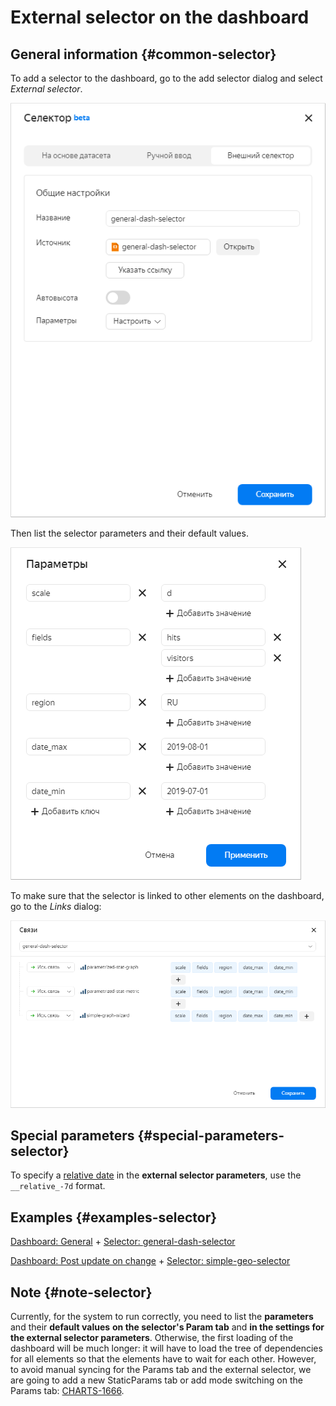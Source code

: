 # External selector on the dashboard

## General information {#common-selector}

To add a selector to the dashboard, go to the add selector dialog and select *External selector*.

![external-selector](../../../../_assets/datalens/internal/editor/widgets/selector/external-selector.png)

Then list the selector parameters and their default values.

![external-selector-params](../../../../_assets/datalens/internal/editor/widgets/selector/external-selector-params.png)

To make sure that the selector is linked to other elements on the dashboard, go to the *Links* dialog:

![external-selector-connections](../../../../_assets/datalens/internal/editor/widgets/selector/external-selector-connections.png)

## Special parameters {#special-parameters-selector}

To specify a [relative date](../../params.md#relativedate) in the **external selector parameters**, use the `__relative_-7d` format.

## Examples {#examples-selector}

[Dashboard: General](https://dash.yandex-team.ru/osw59jy6s6q2l) +
[Selector: general-dash-selector](https://charts.yandex-team.ru/editor/gkoxrcwbncrad)

[Dashboard: Post update on change](https://dash.yandex-team.ru/10bn4w2h4f4ax) +
[Selector: simple-geo-selector](https://charts.yandex-team.ru/editor/Examples/postUpdateOnChange/simple-geo-selector)

## Note {#note-selector}

Currently, for the system to run correctly, you need to list the **parameters** and their **default values**
**on the selector's Param tab** and **in the settings for the external selector parameters**.
Otherwise, the first loading of the dashboard will be much longer:
it will have to load the tree of dependencies for all elements so that the elements have to wait for each other.
However, to avoid manual syncing for the Params tab and the external selector,
we are going to add a new StaticParams tab or add mode switching on the Params tab: [CHARTS-1666](https://st.yandex-team.ru/CHARTS-1666).

